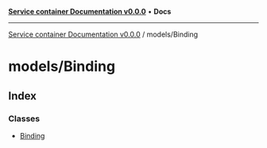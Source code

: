 [**Service container Documentation v0.0.0**](../../README.md) • **Docs**

***

[Service container Documentation v0.0.0](../../modules.md) / models/Binding

# models/Binding

## Index

### Classes

- [Binding](classes/Binding.md)

